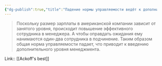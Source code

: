 ```yaml
---
{"dg-publish":true,"title":"Падение нормы управляемости ведёт к дополнительным менеджерам","tags":["quotes"],"date":"2023-01-31T09:03:48+04:00","modified_at":"2023-01-31T11:45:11+04:00","permalink":"/quotes/202301310903/","dgPassFrontmatter":true}
---
```



> Поскольку размер зарплаты в американской компании зависит от занятого уровня, происходит повышение эффективного сотрудника в менеджера. А чтобы оправдать ожидания ему нанимаются один-два сотрудника в подчинение. Таким образом общая норма управляемости падает, что приводит к введению дополнительного уровня менеджмента.

Link:: [[Ackoff's best]]
